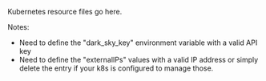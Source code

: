 Kubernetes resource files go here.

Notes:
- Need to define the "dark_sky_key" environment variable with a valid API key
- Need to define the "externalIPs" values with a valid IP address or simply delete
  the entry if your k8s is configured to manage those.
